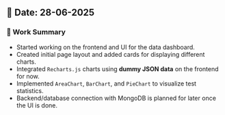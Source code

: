 ## 📅 Date: 28-06-2025

### 📌 Work Summary

- Started working on the frontend and UI for the data dashboard.
- Created initial page layout and added cards for displaying different charts.
- Integrated `Recharts.js` charts using **dummy JSON data** on the frontend for now.
- Implemented `AreaChart`, `BarChart`, and `PieChart` to visualize test statistics.
- Backend/database connection with MongoDB is planned for later once the UI is done.
